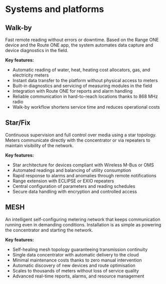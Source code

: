 # Systems and platforms

## Walk-by

Fast remote reading without errors or downtime. Based on the Range ONE device and the Route ONE app, the system automates data capture and device diagnostics in the field.

**Key features:**

- Automatic reading of water, heat, heating cost allocators, gas, and electricity meters
- Instant data transfer to the platform without physical access to meters
- Built-in diagnostics and servicing of measuring modules in the field
- Integration with Route ONE for reports and alarm handling
- Reliable communication in hard-to-reach locations thanks to 868 MHz radio
- Walk-by workflow shortens service time and reduces operational costs

## Star/Fix

Continuous supervision and full control over media using a star topology. Meters communicate directly with the concentrator or via repeaters to maintain visibility of the network.

**Key features:**

- Star architecture for devices compliant with Wireless M-Bus or OMS
- Automated readings and balancing of utility consumption
- Rapid response to alarms and anomalies through remote notifications
- Range extension with ECLIPSE or EXIO repeaters
- Central configuration of parameters and reading schedules
- Secure data handling with encryption and controlled access

## MESH

An intelligent self-configuring metering network that keeps communication running even in demanding conditions. Installation is as simple as powering the concentrator and starting the network.

**Key features:**

- Self-healing mesh topology guaranteeing transmission continuity
- Single data concentrator with automatic delivery to the cloud
- Minimal maintenance costs thanks to zero manual intervention
- Automatic discovery of new devices and route optimisation
- Scales to thousands of meters without loss of service quality
- Advanced real-time reports, alarms, and resource management
